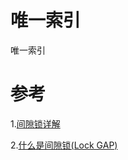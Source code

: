 # 唯一索引
唯一索引

# 参考
1.[间隙锁详解](https://blog.csdn.net/qq_19734597/article/details/81030920)

2.[什么是间隙锁(Lock GAP)](https://www.pianshen.com/article/5908775779/)
